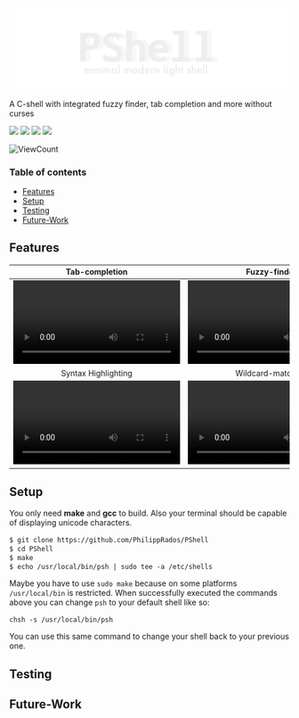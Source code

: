 <div>
  <p align="center">
    <img src="pictures/logo_transparent.png" width="800">
  </p>
</div>

A C-shell with integrated fuzzy finder, tab completion and more without curses

![](https://img.shields.io/badge/made_for-UNIX-lightgrey)
![](https://img.shields.io/github/languages/code-size/PhilippRados/PShell)
![](https://img.shields.io/github/license/PhilippRados/PShell)
![](https://img.shields.io/badge/Dependencies-Gcc,_Make-brightgreen)
<p>
<img alt="ViewCount" src="https://views.whatilearened.today/views/github/PhilippRados/PShell.svg">
</p>

### Table of contents
* [Features](#features)
* [Setup](#setup)
* [Testing](#testing)
* [Future-Work](#future-work)

## Features
Tab-completion             | Fuzzy-finder              | Autocompletion
:-------------------------:|:-------------------------:|:-------------------------:|
![](https://user-images.githubusercontent.com/60818062/171268726-980055e7-c8fc-43b4-9db6-6d9c37a83927.mov)|![](https://user-images.githubusercontent.com/60818062/171268827-a9d95bc5-e00b-4255-bf2a-da942fff38f9.mov)|![](https://user-images.githubusercontent.com/60818062/171268421-bf8e9eab-589e-4ef3-8959-a96836c57900.mov)|
Syntax Highlighting | Wildcard-matching
![](https://user-images.githubusercontent.com/60818062/171268937-d07bf069-ff0e-4b15-b903-d6a32a1bc373.mov)|![](https://user-images.githubusercontent.com/60818062/171269091-98c727f6-b27b-46b3-b16a-2bbd0b77d7b2.mov)|
## Setup
You only need **make** and **gcc** to build. Also your terminal should be capable of displaying unicode characters.
```
$ git clone https://github.com/PhilippRados/PShell
$ cd PShell
$ make
$ echo /usr/local/bin/psh | sudo tee -a /etc/shells
```
Maybe you have to use `sudo make` because on some platforms `/usr/local/bin` is restricted. When successfully executed the commands above you can change `psh` to your default shell like so:
```
chsh -s /usr/local/bin/psh
```
You can use this same command to change your shell back to your previous one.


## Testing

## Future-Work
